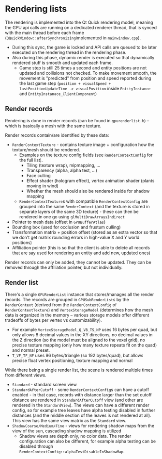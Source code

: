 # Rendering lists

The rendering is implemented into the Qt Quick rendering model, meaning the GPU api calls are running on a dedicated renderer thread, that is synced with the main thread before each frame (`QQuickWindow::afterSynchronizing`implemented in `mainwindow.cpp`).

* During this sync, the game is locked and API calls are queued to be later executed on the rendering thread in the rendering phase.
* Also during this phase, dynamic render is executed so that dynamically rendered stuff is smooth and updated each frame.
  * Game step is still 25 times a second and entity positions are not updated and collisions not checked. To make movement smooth, the movement is "predicted" from position and speed reported during the last game step (`position + visualSpeed + lastPositionUpdateTime -> visualPosition` inside `EntityInstance` and `EntityInstanace_ClientComponent`)

## Render records

Rendering is done in render records (can be found in `gpurenderlist.h`) – which is basically a mesh with the same texture.

Render records contain/are identified by these data:

* `RenderContextTexture` - contains texture image + configuration how the texture/mesh should be rendered.
  * Examples on the texture config fields (see `RenderContextConfig` for the full list).
    * Tiling (texture wrap), mipmapping, ...
    * Transparency (alpha, alpha test, ...)
    * Face culling
    * Effect shader (hologram effect), vertex animation shader (plants moving in wind)
    * Whether the mesh should also be rendered inside for shadow mapping
  * `RenderContextTexture`s with compatible `RenderContextConfig` are grouped into the same `RenderContext` (and the texture is stored in separate layers of the same 3D texture) - these can then be rendered in one go using `glMultiDrawArraysIndirect`
* Pointer to mesh data (offset in `GPUBufferAtlas`)
* Bounding box (used  for occlusion and frustum culling)
* Transformation matrix + position offset (stored as an extra vector so that we don't get matrix rounding errors in high-value X and Y world positions)
* Affiliation pointer (this is so that the client is able to delete all records that are say used for rendering an entity and add new, updated ones)

Render records can only be added, they cannot be updated. They can be removed through the affiliation pointer, but not individually.

## Render list

There's a single `GPURenderList` instance that stores/manages all the render records. The records are grouped in `GPUSubRenderList`s by the `RenderContext` (derived from the `RenderContextConfig` of `RenderContextTexture`) and `VertexStorageModel` (determines how the mesh data is organized in the memory – various storage models offer different tradeoffs of bytes per vertex vs customizability).

* For example `VertexStorageModel_Q_V8_TS_NP` uses 16 bytes per quad, but only allows 8 decimal values in the XY directions, no decimal values in the Z direction (so the model must be aligned to the voxel grid), no precise texture mapping (only how many texture repeats fit on the quad) and normal preset.
* `T_VF_TF_NF` uses 96 bytes/triangle (so 192 bytes/quad), but allows precise float vertex positioning, texture mapping and normal

While there being a single render list, the scene is rendered multiple times from different views.

* `Standard` - standard screen view
* `StandardAfterCutoff` - some `RenderContextConfig`s can have a cutoff enabled - in that case, records with distance larger than the set cutoff distance are rendered in `StandardAfterCutoff` view (and other are rendered in the `StandardView`). The views can have a different render config, so for example tree leaves have alpha testing disabled in further distances (and the middle section of the leaves is not rendered at all).
  This view has the same view matrix as the `Standard` view.
* `ShadowCoarse/Medium/Fine` - views for rendering shadow maps from the view of the sun, cascading shadow mapping is utilized
  * Shadow views are depth only, no color data. The render configuration can also be different, for example alpha testing can be disabled through `RenderContextConfig::alphaTestDisableInShadowMap`.
